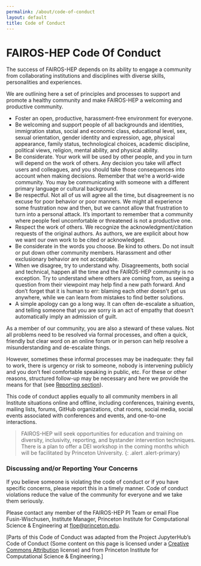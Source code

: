 ```yaml
---
permalink: /about/code-of-conduct
layout: default
title: Code of Conduct
---
```


# FAIROS-HEP Code Of Conduct


The success of FAIROS-HEP depends on its ability to engage a community from
collaborating institutions and disciplines with diverse skills, personalities
and experiences.

We are outlining here a set of principles and processes to support and promote
a healthy community and make FAIROS-HEP a welcoming and productive community.

* Foster an open, productive, harassment-free environment for everyone.
* Be welcoming and support people of all backgrounds and identities,
  immigration status, social and economic class, educational level, sex, sexual
  orientation, gender identity and expression, age, physical appearance, family
  status, technological choices, academic discipline, political views,
  religion, mental ability, and physical ability.
* Be considerate. Your work will be used by other people, and you in turn will
  depend on the work of others. Any decision you take will affect users and
  colleagues, and you should take those consequences into account when making
  decisions. Remember that we’re a world-wide community. You may be
  communicating with someone with a different primary language or cultural
  background.
* Be respectful. Not all of us will agree all the time, but disagreement is no
  excuse for poor behavior or poor manners. We might all experience some
  frustration now and then, but we cannot allow that frustration to turn into a
  personal attack. It’s important to remember that a community where people
  feel uncomfortable or threatened is not a productive one.
* Respect the work of others. We recognize the acknowledgment/citation requests
  of the original authors. As authors, we are explicit about how we want our
  own work to be cited or acknowledged.
* Be considerate in the words you choose. Be kind to others. Do not insult or
  put down other community members. Harassment and other exclusionary behavior
  are not acceptable.
* When we disagree, try to understand why. Disagreements, both social and
  technical, happen all the time and the FAIROS-HEP community is no exception.
  Try to understand where others are coming from, as seeing a question from
  their viewpoint may help find a new path forward. And don’t forget that it is
  human to err: blaming each other doesn't get us anywhere, while we can learn
  from mistakes to find better solutions.
* A simple apology can go a long way. It can often de-escalate a situation, and
  telling someone that you are sorry is an act of empathy that doesn't
  automatically imply an admission of guilt.

As a member of our community, you are also a steward of these values. Not all
problems need to be resolved via formal processes, and often a quick, friendly
but clear word on an online forum or in person can help resolve a
misunderstanding and de-escalate things.

However, sometimes these informal processes may be inadequate: they fail to
work, there is urgency or risk to someone, nobody is intervening publicly and
you don’t feel comfortable speaking in public, etc. For these or other reasons,
structured follow-up may be necessary and here we provide the means for that
(see [Reporting section](#discussing-andor-reporting-your-concerns)).

This code of conduct applies equally to all community members in all Institute
situations online and offline, including conferences, training events, mailing
lists, forums, GitHub organizations, chat rooms, social media, social events
associated with conferences and events, and one-to-one interactions.

> FAIROS-HEP will seek opportunities for education and training on diversity,
> inclusivity, reporting, and bystander intervention techniques. There is a plan
> to offer a DEI workshop in the coming months which will be facilitated by
> Princeton University.
{: .alert .alert-primary}

### Discussing and/or Reporting Your Concerns

If you believe someone is violating the code of conduct or if you have specific
concerns, please report this in a timely manner. Code of conduct violations
reduce the value of the community for everyone and we take them seriously.

Please contact any member of the FAIROS-HEP PI Team or email Floe
Fusin-Wischusen, Institute Manager, Princeton Institute for Computational
Science & Engineering at [floe@princeton.edu](mailto:floe@princeton.edu).

[Parts of this Code of Conduct was adapted from the Project JupyterHub’s Code
of Conduct (Some content on this page is licensed under a [Creative Commons
Attribution][] license) and from Princeton Institute for Computational Science
& Engineering.]


[FAIROS-HEP PI Team]: https://fairos-hep.org/about/pi-team
[Creative Commons Attribution]: http://creativecommons.org/licenses/by/3.0/
